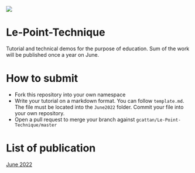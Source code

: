 
<img type="image/svg" src="https://byob.yarr.is/gcattan/Le-Point-Technique/score"/>

# Le-Point-Technique 
Tutorial and technical demos for the purpose of education.
Sum of the work will be published once a year on June.

# How to submit
- Fork this repository into your own namespace
- Write your tutorial on a markdown format. You can follow `template.md`. The file must be located into the `June2022` folder. Commit your file into your own repository.
- Open a pull request to merge your branch against `gcattan/Le-Point-Technique/master`

# List of publication

[June 2022](June2022/June2022.pdf)